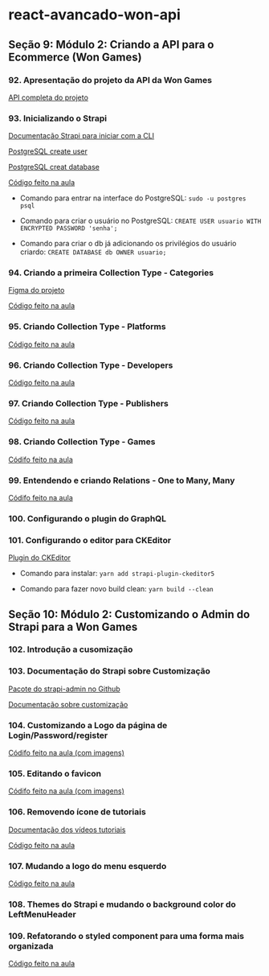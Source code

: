 # react-avancado-won-api

## Seção 9: Módulo 2: Criando a API para o Ecommerce (Won Games)

### 92. Apresentação do projeto da API da Won Games

[API completa do projeto](https://github.com/Won-Games/api)

### 93. Inicializando o Strapi

[Documentação Strapi para iniciar com a CLI](https://strapi.io/documentation/developer-docs/latest/setup-deployment-guides/installation/cli.html)

[PostgreSQL create user](https://www.postgresql.org/docs/current/sql-createuser.html)

[PostgreSQL creat database](https://www.postgresql.org/docs/12/sql-createdatabase.html)

[Código feito na aula](https://github.com/Won-Games/api/commit/42a863360a3cdb605b27841187b4227525274ad4)

* Comando para entrar na interface do PostgreSQL: `sudo -u postgres psql`

* Comando para criar o usuário no PostgreSQL: `CREATE USER usuario WITH ENCRYPTED PASSWORD 'senha';`

* Comando para criar o db já adicionando os privilégios do usuário criardo: `CREATE DATABASE db OWNER usuario;`

### 94. Criando a primeira Collection Type - Categories

[Figma do projeto](https://www.figma.com/file/xwqB4b2hX8yPmp66vRuHLz/Won-Games---Em-Andamento!!?node-id=139%3A0)

[Código feito na aula](https://github.com/Won-Games/api/commit/cbad1f92ab24a47ac930bc5cea2d8166a7de5a40)

### 95. Criando Collection Type - Platforms

[Código feito na aula](https://github.com/Won-Games/api/commit/1d6378d009a85d41f677f080eb7c5c12f5ca4cc9)

### 96. Criando Collection Type - Developers

[Código feito na aula](https://github.com/Won-Games/api/commit/5fca468ee134bc4b5000ac3fd20586800f7418de)

### 97. Criando Collection Type - Publishers

[Código feito na aula](https://github.com/Won-Games/api/commit/5aa8f89e17aa7423fce798350969b2776ea06052)

### 98. Criando Collection Type - Games

[Códifo feito na aula](https://github.com/Won-Games/api/commit/bb27b8946a15f6916fb904d15acc3c39e26e79fd)

### 99. Entendendo e criando Relations - One to Many, Many

[Códifo feito na aula](https://github.com/Won-Games/api/commit/598cf5682a2011669b02a4a1dfa5e33cea361db6)

### 100. Configurando o plugin do GraphQL

### 101. Configurando o editor para CKEditor

[Plugin do CKEditor](https://github.com/Roslovets-Inc/strapi-plugin-ckeditor5)

* Comando para instalar: ```yarn add strapi-plugin-ckeditor5```

* Comando para fazer novo build clean: ```yarn build --clean```

## Seção 10: Módulo 2: Customizando o Admin do Strapi para a Won Games

### 102. Introdução a cusomização

### 103. Documentação do Strapi sobre Customização

[Pacote do strapi-admin no Github](https://github.com/strapi/strapi/tree/master/packages/strapi-admin)

[Documentação sobre customização](https://strapi.io/documentation/developer-docs/latest/development/admin-customization.html#admin-panel-customization)

### 104. Customizando a Logo da página de Login/Password/register

[Códifo feito na aula (com imagens)](https://github.com/Won-Games/api/commit/451606bf62b6c76f614e5c241383b447cf434e7e)

### 105. Editando o favicon

[Códifo feito na aula (com imagens)](https://github.com/Won-Games/api/commit/5bb787d3f34a0de114f9b7e2736483aa09e8da8f)

### 106. Removendo ícone de tutoriais

[Documentação dos vídeos tutoriais](https://strapi.io/documentation/developer-docs/latest/development/admin-customization.html#tutorial-videos)

[Código feito na aula](https://github.com/Won-Games/api/commit/435de71d9a3360745f52e9f984a9cd4b3c21f277)

### 107. Mudando a logo do menu esquerdo

[Código feito na aula](https://github.com/Won-Games/api/commit/f0f6289af06722c39211d7455ff7c7c2adfdf990)

### 108. Themes do Strapi e mudando o background color do LeftMenuHeader

### 109. Refatorando o styled component para uma forma mais organizada

[Código feito na aula](https://github.com/Won-Games/api/commit/eec778ec8bdcebeb2e1925e97d829c5175548eec)
